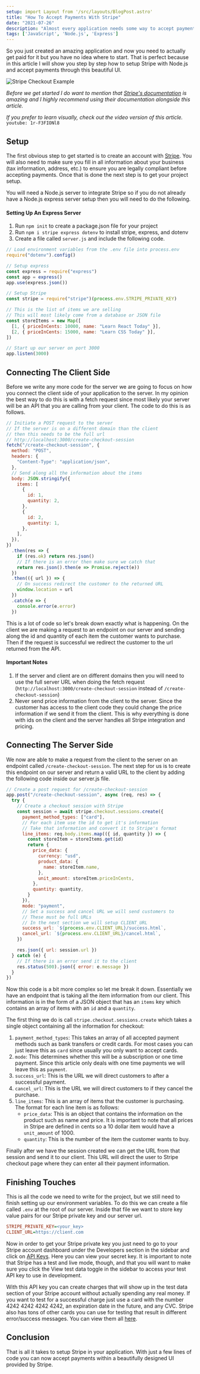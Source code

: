 ```yaml
---
setup: import Layout from '/src/layouts/BlogPost.astro'
title: "How To Accept Payments With Stripe"
date: "2021-07-26"
description: "Almost every application needs some way to accept payments so in this article I will show you how to easily configure Stripe in just a few lines of code."
tags: ['JavaScript', 'Node.js', 'Express']
---
```


So you just created an amazing application and now you need to actually get paid for it but you have no idea where to start. That is perfect because in this article I will show you step by step how to setup Stripe with Node.js and accept payments through this beautiful UI.

![Stripe Checkout Example](/articleAssets/2021-07/stripe-checkout/stripe-checkout.jpg)

*Before we get started I do want to mention that [Stripe's documentation](https://stripe.com/docs/payments/accept-a-payment?platform=web&ui=checkout) is amazing and I highly recommend using their documentation alongside this article.*

*If you prefer to learn visually, check out the video version of this article.*
`youtube: 1r-F3FIONl8`

## Setup

The first obvious step to get started is to create an account with [Stripe](https://stripe.com). You will also need to make sure you fill in all information about your business (tax information, address, etc.) to ensure you are legally compliant before accepting payments. Once that is done the next step is to get your project setup.

You will need a Node.js server to integrate Stripe so if you do not already have a Node.js express server setup then you will need to do the following.

#### Setting Up An Express Server

1. Run `npm init` to create a package.json file for your project
2. Run `npm i stripe express dotenv` to install stripe, express, and dotenv
3. Create a file called `server.js` and include the following code.
```js
// Load environment variables from the .env file into process.env
require("dotenv").config()

// Setup express
const express = require("express")
const app = express()
app.use(express.json())

// Setup Stripe
const stripe = require("stripe")(process.env.STRIPE_PRIVATE_KEY)

// This is the list of items we are selling
// This will most likely come from a database or JSON file
const storeItems = new Map([
  [1, { priceInCents: 10000, name: "Learn React Today" }],
  [2, { priceInCents: 15000, name: "Learn CSS Today" }],
])

// Start up our server on port 3000
app.listen(3000)
```

## Connecting The Client Side

Before we write any more code for the server we are going to focus on how you connect the client side of your application to the server. In my opinion the best way to do this is with a fetch request since most likely your server will be an API that you are calling from your client. The code to do this is as follows.
```js
// Initiate a POST request to the server
// If the server is on a different domain than the client
// then this needs to be the full url
// http://localhost:3000/create-checkout-session
fetch("/create-checkout-session", {
  method: "POST",
  headers: {
    "Content-Type": "application/json",
  },
  // Send along all the information about the items
  body: JSON.stringify({
    items: [
      {
        id: 1,
        quantity: 2,
      },
      {
        id: 2,
        quantity: 1,
      },
    ],
  }),
})
  .then(res => {
    if (res.ok) return res.json()
    // If there is an error then make sure we catch that
    return res.json().then(e => Promise.reject(e))
  })
  .then(({ url }) => {
    // On success redirect the customer to the returned URL
    window.location = url
  })
  .catch(e => {
    console.error(e.error)
  })
```
This is a lot of code so let's break down exactly what is happening. On the client we are making a request to an endpoint on our server and sending along the id and quantity of each item the customer wants to purchase. Then if the request is successful we redirect the customer to the url returned from the API.

#### Important Notes

1. If the server and client are on different domains then you will need to use the full server URL when doing the fetch request (`http://localhost:3000/create-checkout-session` instead of `/create-checkout-session`)
2. Never send price information from the client to the server. Since the customer has access to the client code they could change the price information if we send it from the client. This is why everything is done with ids on the client and the server handles all Stripe integration and pricing.

## Connecting The Server Side

We now are able to make a request from the client to the server on an endpoint called `/create-checkout-session`. The next step for us is to create this endpoint on our server and return a valid URL to the client by adding the following code inside our server.js file.
```js
// Create a post request for /create-checkout-session
app.post("/create-checkout-session", async (req, res) => {
  try {
    // Create a checkout session with Stripe
    const session = await stripe.checkout.sessions.create({
      payment_method_types: ["card"],
      // For each item use the id to get it's information
      // Take that information and convert it to Stripe's format
      line_items: req.body.items.map(({ id, quantity }) => {
        const storeItem = storeItems.get(id)
        return {
          price_data: {
            currency: "usd",
            product_data: {
              name: storeItem.name,
            },
            unit_amount: storeItem.priceInCents,
          },
          quantity: quantity,
        }
      }),
      mode: "payment",
      // Set a success and cancel URL we will send customers to
      // These must be full URLs
      // In the next section we will setup CLIENT_URL
      success_url: `${process.env.CLIENT_URL}/success.html`,
      cancel_url: `${process.env.CLIENT_URL}/cancel.html`,
    })

    res.json({ url: session.url })
  } catch (e) {
    // If there is an error send it to the client
    res.status(500).json({ error: e.message })
  }
})
```
Now this code is a bit more complex so let me break it down. Essentially we have an endpoint that is taking all the item information from our client. This information is in the form of a JSON object that has an `items` key which contains an array of items with an `id` and a `quantity`.

The first thing we do is call `stripe.checkout.sessions.create` which takes a single object containing all the information for checkout:

1. `payment_method_types`: This takes an array of all accepted payment methods such as bank transfers or credit cards. For most cases you can just leave this as `card` since usually you only want to accept cards.
2. `mode`: This determines whether this will be a subscription or one time payment. Since this article only deals with one time payments we will leave this as `payment`.
3. `success_url`: This is the URL we will direct customers to after a successful payment.
4. `cancel_url`: This is the URL we will direct customers to if they cancel the purchase.
5. `line_items`: This is an array of items that the customer is purchasing. The format for each line item is as follows:
    * `price_data`: This is an object that contains the information on the product such as name and price. It is important to note that all prices in Stripe are defined in cents so a 10 dollar item would have a `unit_amount` of 1000.
    * `quantity`: This is the number of the item the customer wants to buy.

Finally after we have the session created we can get the URL from that session and send it to our client. This URL will direct the user to Stripe checkout page where they can enter all their payment information.

## Finishing Touches

This is all the code we need to write for the project, but we still need to finish setting up our environment variables. To do this we can create a file called `.env` at the root of our server. Inside that file we want to store key value pairs for our Stripe private key and our server url.
```ini
STRIPE_PRIVATE_KEY=<your_key>
CLIENT_URL=https://client.com
```
Now in order to get your Stripe private key you just need to go to your Stripe account dashboard under the Developers section in the sidebar and click on [API Keys](https://dashboard.stripe.com/apikeys). Here you can view your secret key. It is important to note that Stripe has a test and live mode, though, and that you will want to make sure you click the View test data toggle in the sidebar to access your test API key to use in development.

With this API key you can create charges that will show up in the test data section of your Stripe account without actually spending any real money. If you want to test for a successful charge just use a card with the number 4242&nbsp;4242&nbsp;4242&nbsp;4242, an expiration date in the future, and any CVC. Stripe also has tons of other cards you can use for testing that result in different error/success messages. You can view them all [here](https://stripe.com/docs/testing#cards).

## Conclusion

That is all it takes to setup Stripe in your application. With just a few lines of code you can now accept payments within a beautifully designed UI provided by Stripe.
